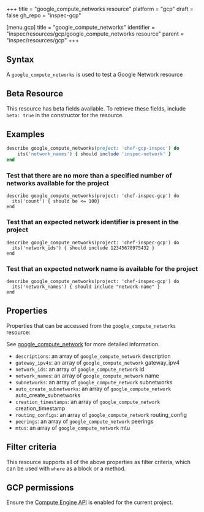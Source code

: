 +++
title = "google_compute_networks resource"
platform = "gcp"
draft = false
gh_repo = "inspec-gcp"

[menu.gcp]
title = "google_compute_networks"
identifier = "inspec/resources/gcp/google_compute_networks resource"
parent = "inspec/resources/gcp"
+++

## Syntax

A `google_compute_networks` is used to test a Google Network resource


## Beta Resource
This resource has beta fields available. To retrieve these fields, include `beta: true` in the constructor for the resource.

## Examples

```ruby
describe google_compute_networks(project: 'chef-gcp-inspec') do
	its('network_names') { should include 'inspec-network' }
end
```

### Test that there are no more than a specified number of networks available for the project

    describe google_compute_networks(project: 'chef-inspec-gcp') do
      its('count') { should be <= 100}
    end

### Test that an expected network identifier is present in the project 

    describe google_compute_networks(project: 'chef-inspec-gcp') do
      its('network_ids') { should include 12345678975432 }
    end

### Test that an expected network name is available for the project

    describe google_compute_networks(project: 'chef-inspec-gcp') do
      its('network_names') { should include "network-name" }
    end


## Properties

Properties that can be accessed from the `google_compute_networks` resource:

See [google_compute_network](google_compute_network) for more detailed information.

  * `descriptions`: an array of `google_compute_network` description
  * `gateway_ipv4s`: an array of `google_compute_network` gateway_ipv4
  * `network_ids`: an array of `google_compute_network` id
  * `network_names`: an array of `google_compute_network` name
  * `subnetworks`: an array of `google_compute_network` subnetworks
  * `auto_create_subnetworks`: an array of `google_compute_network` auto_create_subnetworks
  * `creation_timestamps`: an array of `google_compute_network` creation_timestamp
  * `routing_configs`: an array of `google_compute_network` routing_config
  * `peerings`: an array of `google_compute_network` peerings
  * `mtus`: an array of `google_compute_network` mtu

## Filter criteria

This resource supports all of the above properties as filter criteria, which can be used
with `where` as a block or a method.

## GCP permissions

Ensure the [Compute Engine API](https://console.cloud.google.com/apis/library/compute.googleapis.com/) is enabled for the current project.

